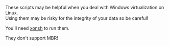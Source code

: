These scripts may be helpful when you deal with Windows virtualization on Linux.  
Using them may be risky for the integrity of your data so be careful!

You'll need [xonsh](https://github.com/xonsh/xonsh) to run them.

They don't support MBR!
